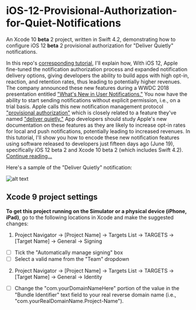 # iOS-12-Provisional-Authorization-for-Quiet-Notifications
An Xcode 10 **beta** 2 project, written in Swift 4.2, demonstrating how to configure iOS 12 **beta** 2 provisional authorization for "Deliver Quietly" notifications.

In this repo's [corresponding tutorial](http://iosbrain.com/blog/2018/07/05/new-in-ios-12-implementing-provisional-authorization-for-quiet-notifications-in-swift/), I'll explain how, With iOS 12, Apple fine-tuned the notification authorization process and expanded   notification delivery options, giving developers the ability to build apps with high opt-in, reaction, and retention rates, thus leading to potentially higher revenues. The company announced these new features during a WWDC 2018 presentation entitled ["What's New in User Notifications."](https://developer.apple.com/videos/play/wwdc2018/710/) You now have the ability to start sending notifications without explicit permission, i.e., on a trial basis. Apple calls this new notification management protocol ["provisional authorization"](https://developer.apple.com/videos/play/wwdc2018/710/) which is closely related to a feature they've named ["deliver quietly."](https://developer.apple.com/videos/play/wwdc2018/710/) App developers should study Apple's new documentation on these features as they are likely to increase opt-in rates for local and push notifications, potentially leading to increased revenues. In this tutorial, I'll show you how to encode these new notification features using software released to developers just fifteen days ago (June 19), specifically iOS 12 beta 2 and Xcode 10 beta 2 (which includes Swift 4.2). [Continue reading...](http://iosbrain.com/blog/2018/07/05/new-in-ios-12-implementing-provisional-authorization-for-quiet-notifications-in-swift/)

Here's a sample of the "Deliver Quietly" notification:

![alt text][logo1]

[logo1]: http://netwmd.com/images/Deliver-Prov-Notifs.gif "Deliver Quietly"

## Xcode 9 project settings
**To get this project running on the Simulator or a physical device (iPhone, iPad)**, go to the following locations in Xcode and make the suggested changes:

1. Project Navigator -> [Project Name] -> Targets List -> TARGETS -> [Target Name] -> General -> Signing
- [ ] Tick the "Automatically manage signing" box
- [ ] Select a valid name from the "Team" dropdown
  
2. Project Navigator -> [Project Name] -> Targets List -> TARGETS -> [Target Name] -> General -> Identity
- [ ] Change the "com.yourDomainNameHere" portion of the value in the "Bundle Identifier" text field to your real reverse domain name (i.e., "com.yourRealDomainName.Project-Name"). 
